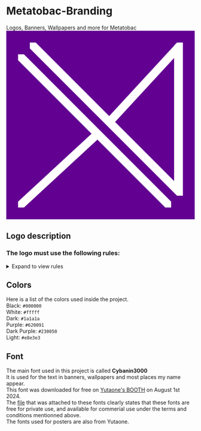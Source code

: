 # Metatobac-Branding
Logos, Banners, Wallpapers and more for Metatobac
![Basic Metatobac logo with a purple background and a white logo](/Logos/SVGs/Purple_background/logo_prlbg_white.svg)

## Logo description
### The logo must use the following rules:
<details>
  <summary>Expand to view rules</summary>

![Metatobac logo with numbers showing the lines in order](/Assets/logo_tutorial.png)

+ Two paralell diagonal lines following the top left -> Bottom right direction ([1] and [2])
    - These lines must be centered, with a gap in between
+ One line perpendicular to the bottom paralell line ([3])
    - This line must be centered, both with the whole logo and the bottom paralell line ([1])
    - This line must be in contact with [1]
    - The topmost extremity of this line should be on the center point of [1], while the other should be the corner of an invisible 90 degree angle formed between the extremities of [1]
    - If the rules are followed properly, the line should follow the top right -> Bottom left direction
+ One line perpendicular to the top paralell line ([4])
    - This line must be centered, both with the whole logo and the top paralell line ([2])
    - This line must be in contact with [2]
    - The bottom extremity of this line should be on the center point of [2], while the other should be the corner of an invisible 90 degree angle formed between the extremities of [2]
    - If the rules are followed properly, the line should follow the top right -> Bottom left direction and be paralell to and on the same axis as [3]
+ One vertical line ([5]) connecting lines [2] and [4]
    - This line should connect to the bottom right extremity of line [2] and the top right extremity of line [4]
    - If the instructions were followed properly, this line should be at a 45 degree angle from [2] <br>
If all instructions were followed properly, congratulations! You have made a Metatobac logo. If you discover any loopholes, feel free to open a Github issue.

</details>

## Colors
Here is a list of the colors used inside the project.<br>
  Black: `#000000`<br>
  White: `#fffff`<br>
  Dark: `#1a1a1a`<br>
  Purple: `#620091`<br>
  Dark Purple: `#230050` <br>
  Light: `#e8e3e3` <br>

## Font
The main font used in this project is called **Cybanin3000**<br>
It is used for the text in banners, wallpapers and most places my name appear.<br>
This font was downloaded for free on [Yutaone's BOOTH](https://yutaone.booth.pm/) on August 1st 2024.<br>
The [file](Assets/readme_yutaone.txt) that was attached to these fonts clearly states that these fonts are free for private use, and available for commerial use under the terms and conditions mentionned above.<br>
The fonts used for posters are also from Yutaone.<br>